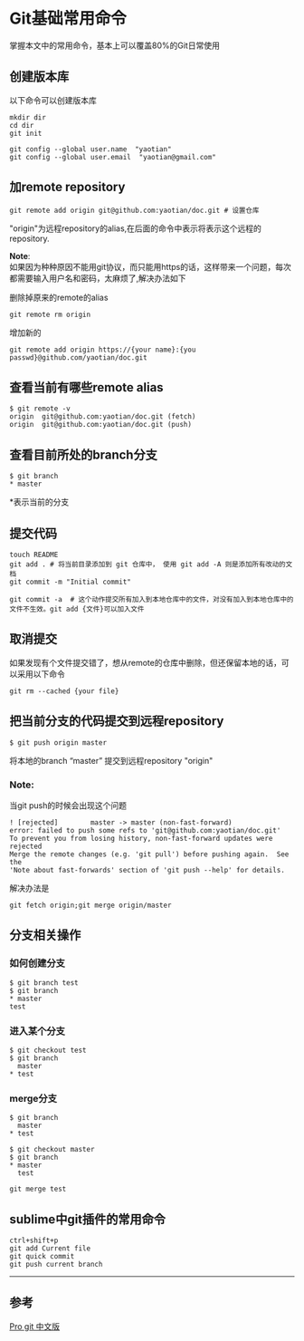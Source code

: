 # Git基础常用命令
掌握本文中的常用命令，基本上可以覆盖80%的Git日常使用

## 创建版本库
以下命令可以创建版本库    

	mkdir dir
	cd dir
	git init

	git config --global user.name  "yaotian"
	git config --global user.email  "yaotian@gmail.com"


## 加remote repository
	git remote add origin git@github.com:yaotian/doc.git # 设置仓库

"origin"为远程repository的alias,在后面的命令中表示将表示这个远程的repository.

**Note**:   
如果因为种种原因不能用git协议，而只能用https的话，这样带来一个问题，每次都需要输入用户名和密码，太麻烦了,解决办法如下

删除掉原来的remote的alias

	git remote rm origin	

增加新的

	git remote add origin https://{your name}:{you passwd}@github.com/yaotian/doc.git



## 查看当前有哪些remote alias
	$ git remote -v
	origin	git@github.com:yaotian/doc.git (fetch)
	origin	git@github.com:yaotian/doc.git (push)

## 查看目前所处的branch分支
	$ git branch
	* master

*表示当前的分支

## 提交代码
	touch README
	git add . # 将当前目录添加到 git 仓库中， 使用 git add -A 则是添加所有改动的文档
	git commit -m "Initial commit"    

	git commit -a  # 这个动作提交所有加入到本地仓库中的文件，对没有加入到本地仓库中的文件不生效。git add {文件}可以加入文件

## 取消提交
如果发现有个文件提交错了，想从remote的仓库中删除，但还保留本地的话，可以采用以下命令

	git rm --cached {your file}
	
## 把当前分支的代码提交到远程repository
	$ git push origin master
将本地的branch “master” 提交到远程repository "origin"


### Note:  
当git push的时候会出现这个问题

	! [rejected]        master -> master (non-fast-forward)
	error: failed to push some refs to 'git@github.com:yaotian/doc.git'
	To prevent you from losing history, non-fast-forward updates were rejected
	Merge the remote changes (e.g. 'git pull') before pushing again.  See the
	'Note about fast-forwards' section of 'git push --help' for details.

解决办法是

	git fetch origin;git merge origin/master

## 分支相关操作

### 如何创建分支
	$ git branch test
	$ git branch
	* master
  	test
### 进入某个分支
	$ git checkout test
	$ git branch
	  master
	* test
### merge分支
	$ git branch
	  master
	* test

	$ git checkout master
	$ git branch
	* master
	  test

	git merge test


## sublime中git插件的常用命令
	ctrl+shift+p
	git add Current file
	git quick commit
	git push current branch


****
## 参考
[Pro git 中文版](http://git-scm.com/book/zh)


